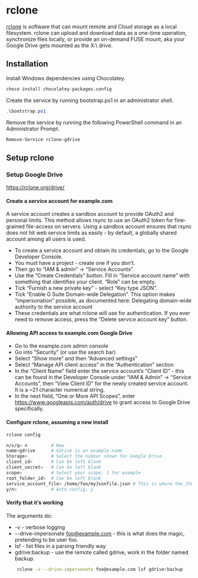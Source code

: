 # rclone

[rclone](https://github.com/rclone/rclone) is software that can mount remote and Cloud storage as a local filesystem. rclone can upload and download data as a one-time operation, synchronize files locally, or provide an on-demand FUSE mount, aka your Google Drive gets mounted as the X:\ drive.

## Installation

Install Windows dependencies using Chocolatey.

```bash
choco install chocolatey-packages.config
```

Create the service by running bootstrap.ps1 in an administrator shell.

```ps1
.\bootstrap.ps1
```

Remove the service by running the following PowerShell command in an Administrator Prompt.

```ps1
Remove-Service rclone-gdrive
```

## Setup rclone

### Setup Google Drive

<https://rclone.org/drive/>

#### Create a service account for example.com

A service account creates a sandbox account to provide OAuth2 and personal limits. This method allows rsync to use an OAuth2 token for fine-grained file-access on servers. Using a sandbox account ensures that rsync does not hit web service limits as easily - by default, a globally shared account among all users is used.

* To create a service account and obtain its credentials, go to the Google Developer Console.
* You must have a project - create one if you don’t.
* Then go to “IAM & admin” -> “Service Accounts”.
* Use the “Create Credentials” button. Fill in “Service account name” with something that identifies your client. “Role” can be empty.
* Tick “Furnish a new private key” - select “Key type JSON”.
* Tick “Enable G Suite Domain-wide Delegation”. This option makes “impersonation” possible, as documented here: Delegating domain-wide authority to the service account
* These credentials are what rclone will use for authentication. If you ever need to remove access, press the “Delete service account key” button.

#### Allowing API access to example.com Google Drive

* Go to the example.com admin console
* Go into “Security” (or use the search bar)
* Select “Show more” and then “Advanced settings”
* Select “Manage API client access” in the “Authentication” section
* In the “Client Name” field enter the service account’s “Client ID” - this can be found in the Developer Console under “IAM & Admin” -> “Service Accounts”, then “View Client ID” for the newly created service account. It is a ~21 character numerical string.
* In the next field, “One or More API Scopes”, enter <https://www.googleapis.com/auth/drive> to grant access to Google Drive specifically.

#### Configure rclone, assuming a new install

```sh
rclone config
```

```sh
n/s/q> n         # New
name>gdrive      # Gdrive is an example name
Storage>         # Select the number shown for Google Drive
client_id>       # Can be left blank
client_secret>   # Can be left blank
scope>           # Select your scope, 1 for example
root_folder_id>  # Can be left blank
service_account_file> /home/foo/myJsonfile.json # This is where the JSON file goes!
y/n>             # Auto config, y
```

#### Verify that it’s working

The arguments do:

* -v - verbose logging
* --drive-impersonate foo@example.com - this is what does the magic, pretending to be user foo.
* lsf - list files in a parsing friendly way
* gdrive:backup - use the remote called gdrive, work in the folder
        named backup.

```sh
    rclone -v --drive-impersonate foo@example.com lsf gdrive:backup
```
